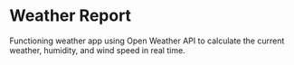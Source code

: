 # Weather Report
Functioning weather app using Open Weather API to calculate the current weather, humidity, and wind speed in real time.
